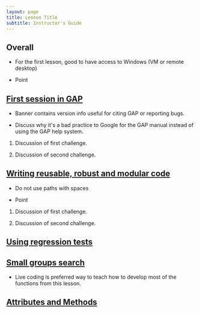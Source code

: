 ```yaml
---
layout: page
title: Lesson Title
subtitle: Instructor's Guide
---
```

## Overall

* For the first lesson, good to have access to Windows (VM or remote desktop)

* Point

## [First session in GAP](01-command-line.html)

* Banner contains version info useful for citing GAP or reporting bugs.

* Discuss why it's a bad practice to Google for the GAP manual instead of
using the GAP help system.

1.  Discussion of first challenge.

2.  Discussion of second challenge.

## [Writing reusable, robust and modular code](02-func.html)

* Do not use paths with spaces

* Point

1.  Discussion of first challenge.

2.  Discussion of second challenge.

## [Using regression tests](03-testing.html)

## [Small groups search](04-small-groups.html)

* Live coding is preferred way to teach how to develop most of the functions
from this lesson.

## [Attributes and Methods](05-attributes.html)
